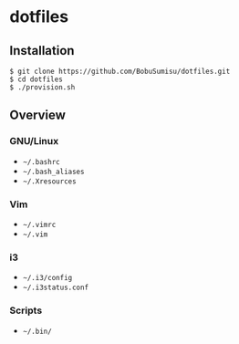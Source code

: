 # dotfiles

## Installation

    $ git clone https://github.com/BobuSumisu/dotfiles.git 
    $ cd dotfiles
    $ ./provision.sh

## Overview

### GNU/Linux 

* `~/.bashrc` 
* `~/.bash_aliases`
* `~/.Xresources`

### Vim

* `~/.vimrc`
* `~/.vim`

### i3

* `~/.i3/config`
* `~/.i3status.conf`

### Scripts

* `~/.bin/`
